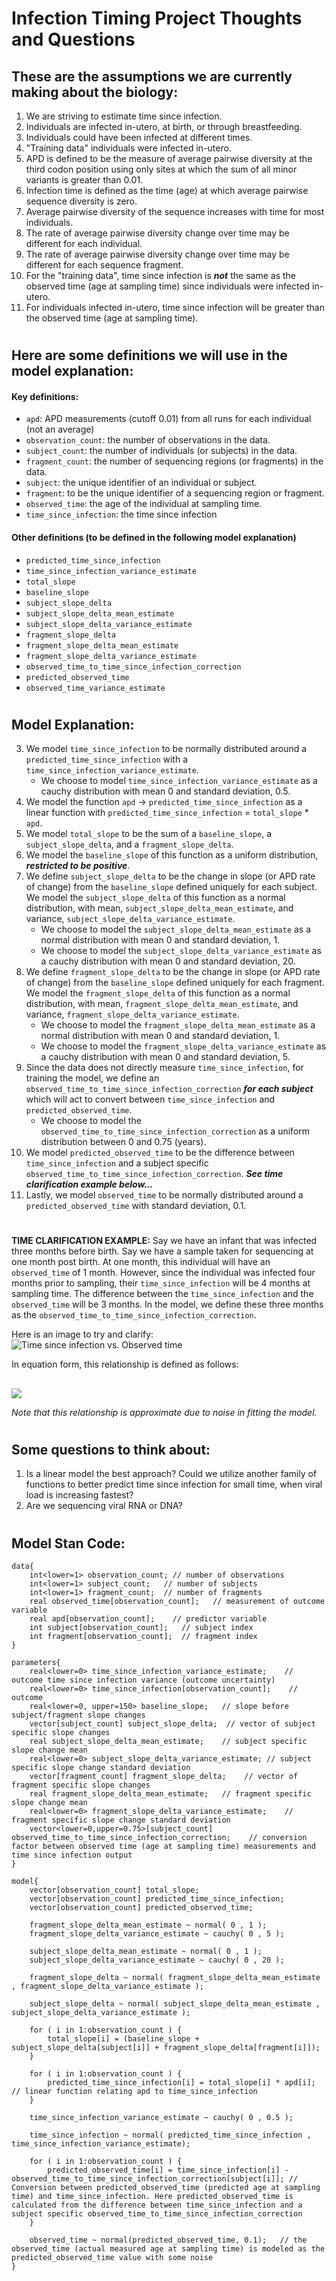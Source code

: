 
# Infection Timing Project Thoughts and Questions

## These are the assumptions we are currently making about the biology: 

1. We are striving to estimate time since infection. 
3. Individuals are infected in-utero, at birth, or through breastfeeding.
4. Individuals could have been infected at different times. 
5. "Training data" individuals were infected in-utero.
5. APD is defined to be the measure of average pairwise diversity at the third codon position using only sites at which the sum of all minor variants is greater than 0.01.
5. Infection time is defined as the time (age) at which average pairwise sequence diversity is zero.
7. Average pairwise diversity of the sequence increases with time for most individuals.
8. The rate of average pairwise diversity change over time may be different for each individual.
9. The rate of average pairwise diversity change over time may be different for each sequence fragment.
5. For the "training data", time since infection is __*not*__ the same as the observed time (age at sampling time) since individuals were infected in-utero.
5. For individuals infected in-utero, time since infection will be greater than the observed time (age at sampling time).
#  

## Here are some definitions we will use in the model explanation:

#### Key definitions:
* `apd`: APD measurements (cutoff 0.01) from all runs for each individual (not an average)
* `observation_count`:  the number of observations in the data.
* `subject_count`:  the number of individuals (or subjects) in the data.
* `fragment_count`:  the number of sequencing regions (or fragments) in the data.
* `subject`: the unique identifier of an individual or subject.
* `fragment`: to be the unique identifier of a sequencing region or fragment. 
* `observed_time`:  the age of the individual at sampling time.
* `time_since_infection`: the time since infection

#### Other definitions (to be defined in the following model explanation)
* `predicted_time_since_infection`
* `time_since_infection_variance_estimate`
* `total_slope`
* `baseline_slope`
* `subject_slope_delta`
* `subject_slope_delta_mean_estimate`
* `subject_slope_delta_variance_estimate`
* `fragment_slope_delta`
* `fragment_slope_delta_mean_estimate`
* `fragment_slope_delta_variance_estimate`
* `observed_time_to_time_since_infection_correction`
* `predicted_observed_time`
* `observed_time_variance_estimate`

#  

## Model Explanation: 

3. We model `time_since_infection` to be normally distributed around a `predicted_time_since_infection` with a `time_since_infection_variance_estimate`.
    * We choose to model `time_since_infection_variance_estimate` as a cauchy distribution with mean 0 and standard deviation, 0.5.
2. We model the function `apd` -> `predicted_time_since_infection` as a linear function with `predicted_time_since_infection` = `total_slope` * `apd`.
5. We model `total_slope` to be the sum of a `baseline_slope`, a `subject_slope_delta`, and a `fragment_slope_delta`.
3. We model the `baseline_slope` of this function as a uniform distribution, __*restricted to be positive*__.
6. We define `subject_slope_delta` to be the change in slope (or APD rate of change) from the `baseline_slope` defined uniquely for each subject. 
We model the `subject_slope_delta` of this function as a normal distribution, with mean, `subject_slope_delta_mean_estimate`, and variance, `subject_slope_delta_variance_estimate`.
    * We choose to model the `subject_slope_delta_mean_estimate` as a normal distribution with mean 0 and standard deviation, 1.
    * We choose to model the `subject_slope_delta_variance_estimate` as a cauchy distribution with mean 0 and standard deviation, 20.
7. We define `fragment_slope_delta` to be the change in slope (or APD rate of change) from the `baseline_slope` defined uniquely for each fragment.
We model the `fragment_slope_delta` of this function as a normal distribution, with mean, `fragment_slope_delta_mean_estimate`, and variance, `fragment_slope_delta_variance_estimate`.
    * We choose to model the `fragment_slope_delta_mean_estimate` as a normal distribution with mean 0 and standard deviation, 1.
    * We choose to model the `fragment_slope_delta_variance_estimate` as a cauchy distribution with mean 0 and standard deviation, 5.
5. Since the data does not directly measure `time_since_infection`, for training the model, we define an `observed_time_to_time_since_infection_correction` __*for each subject*__ which will act to convert between `time_since_infection` and `predicted_observed_time`.
    * We choose to model the `observed_time_to_time_since_infection_correction` as a uniform distribution between 0 and 0.75 (years).
6. We model `predicted_observed_time` to be the difference between `time_since_infection` and a subject specific `observed_time_to_time_since_infection_correction`.
__*See time clarification example below...*__
7. Lastly, we model `observed_time` to be normally distributed around a `predicted_observed_time` with standard deviation, 0.1.
#  
__TIME CLARIFICATION EXAMPLE:__ 
Say we have an infant that was infected three months before birth. 
Say we have a sample taken for sequencing at one month post birth. 
At one month, this individual will have an `observed_time` of 1 month. 
However, since the individual was infected four months prior to sampling, their `time_since_infection` will be 4 months at sampling time.
The difference between the `time_since_infection` and the `observed_time` will be 3 months. 
In the model, we define these three months as the `observed_time_to_time_since_infection_correction`. 

Here is an image to try and clarify: 
![Time since infection vs. Observed time](time_example.png)

In equation form, this relationship is defined as follows: 
## 
<img src="https://render.githubusercontent.com/render/math?math=\text{observed\_time}  \approx  \text{time\_since\_infection} - \text{observed\_time\_to\_time\_since\_infection\_correction}">

*Note that this relationship is approximate due to noise in fitting the model.*
#  

## Some questions to think about: 

1. Is a linear model the best approach? 
Could we utilize another family of functions to better predict time since infection for small time, when viral load is increasing fastest? 
2. Are we sequencing viral RNA or DNA?
# 

## Model Stan Code: 

```
data{
    int<lower=1> observation_count; // number of observations
    int<lower=1> subject_count;   // number of subjects
    int<lower=1> fragment_count;  // number of fragments
    real observed_time[observation_count];   // measurement of outcome variable
    real apd[observation_count];    // predictor variable
    int subject[observation_count];   // subject index
    int fragment[observation_count];  // fragment index
}

parameters{
    real<lower=0> time_since_infection_variance_estimate;    // outcome time since infection variance (outcome uncertainty)
    real<lower=0> time_since_infection[observation_count];    // outcome
    real<lower=0, upper=150> baseline_slope;   // slope before subject/fragment slope changes
    vector[subject_count] subject_slope_delta;  // vector of subject specific slope changes
    real subject_slope_delta_mean_estimate;    // subject specific slope change mean
    real<lower=0> subject_slope_delta_variance_estimate; // subject specific slope change standard deviation
    vector[fragment_count] fragment_slope_delta;    // vector of fragment specific slope changes
    real fragment_slope_delta_mean_estimate;   // fragment specific slope change mean
    real<lower=0> fragment_slope_delta_variance_estimate;    // fragment specific slope change standard deviation
    vector<lower=0,upper=0.75>[subject_count] observed_time_to_time_since_infection_correction;    // conversion factor between observed time (age at sampling time) measurements and time since infection output
}

model{
    vector[observation_count] total_slope;
    vector[observation_count] predicted_time_since_infection;
    vector[observation_count] predicted_observed_time;

    fragment_slope_delta_mean_estimate ~ normal( 0 , 1 );
    fragment_slope_delta_variance_estimate ~ cauchy( 0 , 5 );

    subject_slope_delta_mean_estimate ~ normal( 0 , 1 );
    subject_slope_delta_variance_estimate ~ cauchy( 0 , 20 );

    fragment_slope_delta ~ normal( fragment_slope_delta_mean_estimate , fragment_slope_delta_variance_estimate );
    
    subject_slope_delta ~ normal( subject_slope_delta_mean_estimate , subject_slope_delta_variance_estimate );
    
    for ( i in 1:observation_count ) {
        total_slope[i] = (baseline_slope + subject_slope_delta[subject[i]] + fragment_slope_delta[fragment[i]]);
    }
    
    for ( i in 1:observation_count ) {
        predicted_time_since_infection[i] = total_slope[i] * apd[i]; // linear function relating apd to time_since_infection
    }
    
    time_since_infection_variance_estimate ~ cauchy( 0 , 0.5 );
    
    time_since_infection ~ normal( predicted_time_since_infection , time_since_infection_variance_estimate);
    
    for ( i in 1:observation_count ) {
        predicted_observed_time[i] = time_since_infection[i] - observed_time_to_time_since_infection_correction[subject[i]]; // Conversion between predicted_observed_time (predicted age at sampling time) and time_since_infection. Here predicted_observed_time is calculated from the difference between time_since_infection and a subject specific observed_time_to_time_since_infection_correction
    }
    
    observed_time ~ normal(predicted_observed_time, 0.1);   // the observed_time (actual measured age at sampling time) is modeled as the predicted_observed_time value with some noise
}
```